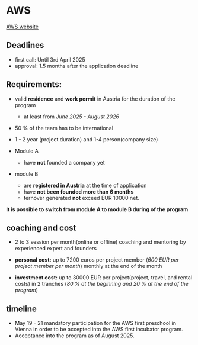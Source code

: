 # AWS

[AWS website](https://www.aws.at/en/)

## Deadlines

* first call: Until 3rd April 2025
* approval: 1.5 months after the application deadline

## Requirements:

* valid **residence** and **work permit** in Austria for the duration of the program

    - at least from _June 2025 - August 2026_

* 50 % of the team has to be international
* 1 - 2 year (project duration) and 1-4 person(company size)
 
* Module A
 
    - have **not** founded a company yet

* module B
    - are **registered in Austria** at the time of application
    - have **not been founded more than 6 months**
    - ternover generated **not** exceed EUR 10000 net.

**it is possible to switch from module A to module B during of the program**

## coaching and cost

- 2 to 3 session per month(online or offline) coaching and mentoring by experienced expert and founders

- **personal cost:** up to 7200 euros per project member (_600 EUR per project member per month_) monthly at the end of the month 

- **investment cost:** up to 30000 EUR per project(project, travel, and rental costs) in 2 tranches (_80 % at the beginning and 20 % at the end of the program_)

## timeline

- May 19 - 21 mandatory participation for the AWS first preschool in Vienna in order to be accepted into the AWS  first incubator program.
- Acceptance into the program as of August 2025.
